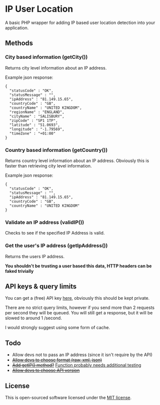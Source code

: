 # IP User Location

A basic PHP wrapper for adding IP based user location detection into your application.

## Methods

### City based information (getCity())
Returns city level information about an IP address.

Example json response:

```
{
  "statusCode" : "OK",
  "statusMessage" : "",
  "ipAddress" : "81.149.15.65",
  "countryCode" : "GB",
  "countryName" : "UNITED KINGDOM",
  "regionName" : "ENGLAND",
  "cityName" : "SALISBURY",
  "zipCode" : "SP1 1TP",
  "latitude" : "51.0693",
  "longitude" : "-1.79569",
  "timeZone" : "+01:00"
}
```

### Country based information (getCountry())
Returns country level information about an IP address. Obviously this is faster than retrieving city level information.

Example json response:

```
{
  "statusCode" : "OK",
  "statusMessage" : "",
  "ipAddress" : "81.149.15.65",
  "countryCode" : "GB",
  "countryName" : "UNITED KINGDOM"
}
```

### Validate an IP address (validIP())
Checks to see if the specified IP Address is valid.

### Get the user's IP address (getIpAddress())
Returns the users IP address.

**You shouldn't be trusting a user based this data, HTTP headers can be faked trivially**

## API keys & query limits
You can get a (free) API key [here](http://ipinfodb.com/register.php), obviously this should be kept private.

There are no strict query limits, however if you send more than 2 requests per second they will be queued. You will still get a response, but it will be slowed to around 1 /second.

I would strongly suggest using some form of cache.

## Todo
- Allow devs not to pass an IP address (since it isn't require by the API)
- ~~[Allow devs to choose format (raw, xml, json)](https://github.com/BeingTomGreen/IP-User-Location/commit/b98be870b9ab725eaa49b09934eb6da26a8a3c18)~~
- ~~[Add getIP() method?](https://github.com/BeingTomGreen/IP-User-Location/commit/28e8d7882a370fb59c0b5ab306bad0ed2fa35b9b)~~ [Function probably needs additional testing](http://stackoverflow.com/questions/1634782/what-is-the-most-accurate-way-to-retrieve-a-users-correct-ip-address-in-php)
- ~~[Allow devs to choose API version](https://github.com/BeingTomGreen/IP-User-Location/commit/1a698e07d7ba6c7a3f190e0bad91f22e83694fc1)~~

## License

This is open-sourced software licensed under the [MIT license](http://opensource.org/licenses/MIT).